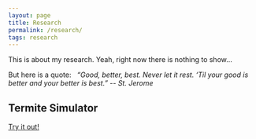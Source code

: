 ```yaml
---
layout: page
title: Research
permalink: /research/
tags: research
---
```


This is about my research. Yeah, right now there is nothing to show...

But here is a quote:   
*“Good, better, best. Never let it rest. ‘Til your good is better and your better is best.” -- St. Jerome* 

## Termite Simulator
[Try it out!](http://www4.ncsu.edu/~ldong7/project_ter/index.html)